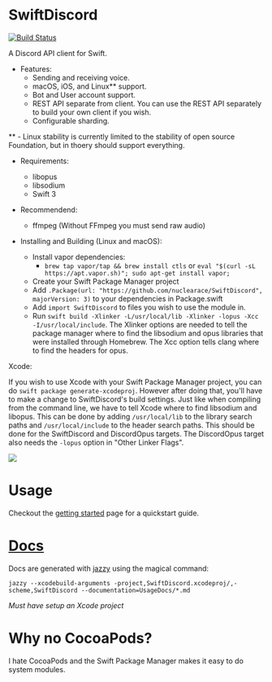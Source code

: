 # SwiftDiscord

[![Build Status](https://travis-ci.org/nuclearace/SwiftDiscord.svg?branch=master)](https://travis-ci.org/nuclearace/SwiftDiscord)

A Discord API client for Swift.

- Features:
  - Sending and receiving voice.
  - macOS, iOS, and Linux\*\* support.
  - Bot and User account support.
  - REST API separate from client. You can use the REST API separately to build your own client if you wish.
  - Configurable sharding.

\*\* - Linux stability is currently limited to the stability of open source Foundation, but in thoery should support everything.

- Requirements:
  - libopus
  - libsodium
  - Swift 3

- Recommendend:
  - ffmpeg (Without FFmpeg you must send raw audio)


- Installing and Building (Linux and macOS):
    - Install vapor dependencies:
        - `brew tap vapor/tap && brew install ctls` or `eval "$(curl -sL https://apt.vapor.sh)"; sudo apt-get install vapor;`
    - Create your Swift Package Manager project
    - Add `.Package(url: "https://github.com/nuclearace/SwiftDiscord", majorVersion: 3)` to your dependencies in Package.swift
    - Add `import SwiftDiscord` to files you wish to use the module in.
    - Run `swift build -Xlinker -L/usr/local/lib -Xlinker -lopus -Xcc -I/usr/local/include`. The Xlinker options are needed to tell the package manager where to find the libsodium and opus libraries that were installed through Homebrew. The Xcc option tells clang where to find the headers for opus.

Xcode:

If you wish to use Xcode with your Swift Package Manager project, you can do `swift package generate-xcodeproj`. However after doing that, you'll have to make a change to SwiftDiscord's build settings. Just like when compiling from the command line, we have to tell Xcode where to find libsodium and libopus. This can be done by adding `/usr/local/lib` to the library search paths and `/usr/local/include` to the header search paths. This should be done for the SwiftDiscord and DiscordOpus targets. The DiscordOpus target also needs the `-lopus` option in "Other Linker Flags".

![](https://i.imgur.com/JR97eTO.png)

Usage
=====

Checkout the [getting started](https://nuclearace.github.io/SwiftDiscord/getting-started.html) page for a quickstart guide.

[Docs](https://nuclearace.github.io/SwiftDiscord/index.html)
============================================================
Docs are generated with [jazzy](https://github.com/realm/jazzy) using the magical command:

`jazzy --xcodebuild-arguments -project,SwiftDiscord.xcodeproj/,-scheme,SwiftDiscord --documentation=UsageDocs/*.md`

*Must have setup an Xcode project*

Why no CocoaPods?
=================
I hate CocoaPods and the Swift Package Manager makes it easy to do system modules.
